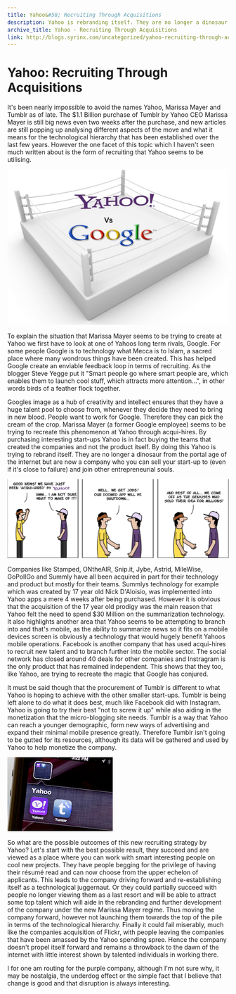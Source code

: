 ```yaml
---
title: Yahoo&#58; Recruiting Through Acquisitions
description: Yahoo is rebranding itself. They are no longer a dinosaur from the portal age of the internet but are now a company who you can sell your start-up to
archive_title: Yahoo - Recruiting Through Acquisitions
link: http://blogs.syrinx.com/uncategorized/yahoo-recruiting-through-acquisitions/
---
```


# Yahoo: Recruiting Through Acquisitions

It's been nearly impossible to avoid the names Yahoo, Marissa Mayer and Tumblr as of late. The $1.1 Billion purchase of Tumblr by Yahoo CEO Marissa Mayer is still big news even two weeks after the purchase, and new articles are still popping up analysing different aspects of the move and what it means for the technological hierarchy that has been established over the last few years. However the one facet of this topic which I haven't seen much written about is the form of recruiting that Yahoo seems to be utilising.

![Google-vs-Yahoo](/assets/img/blog/google-vs-yahoo.jpg)

To explain the situation that Marissa Mayer seems to be trying to create at Yahoo we first have to look at one of Yahoos long term rivals, Google. For some people Google is to technology what Mecca is to Islam, a sacred place where many wondrous things have been created. This has helped Google create an enviable feedback loop in terms of recruiting. As the blogger Steve Yegge put it "Smart people go where smart people are, which enables them to launch cool stuff, which attracts more attention...", in other words birds of a feather flock together.

Googles image as a hub of creativity and intellect ensures that they have a huge talent pool to choose from, whenever they decide they need to bring in new blood. People want to work for Google. Therefore they can pick the cream of the crop. Marissa Mayer (a former Google employee) seems to be trying to recreate this phenomenon at Yahoo through acqui-hires. By purchasing interesting start-ups Yahoo is in fact buying the teams that created the companies and not the product itself. By doing this Yahoo is trying to rebrand itself. They are no longer a dinosaur from the portal age of the internet but are now a company who you can sell your start-up to (even if it's close to failure) and join other entrepreneurial souls.

![acqui-hire-comic](/assets/img/blog/acqui-hire-comic.png)

Companies like Stamped, ONtheAIR, Snip.it, Jybe, Astrid, MileWise, GoPollGo and Summly have all been acquired in part for their technology and product but mostly for their teams. Summlys technology for example which was created by 17 year old Nick D'Aloisio, was implemented into Yahoo apps a mere 4 weeks after being purchased. However it is obvious that the acquisition of the 17 year old prodigy was the main reason that Yahoo felt the need to spend $30 Million on the summarization technology. It also highlights another area that Yahoo seems to be attempting to branch into and that's mobile, as the ability to summarize news so it fits on a mobile devices screen is obviously a technology that would hugely benefit Yahoos mobile operations. Facebook is another company that has used acqui-hires to recruit new talent and to branch further into the mobile sector. The social network has closed around 40 deals for other companies and Instragram is the only product that has remained independent. This shows that they too, like Yahoo, are trying to recreate the magic that Google has conjured.

It must be said though that the procurement of Tumblr is different to what Yahoo is hoping to achieve with the other smaller start-ups. Tumblr is being left alone to do what it does best, much like Facebook did with Instagram. Yahoo is going to try their best "not to screw it up" while also aiding in the monetization that the micro-blogging site needs. Tumblr is a way that Yahoo can reach a younger demographic, form new ways of advertising and expand their minimal mobile presence greatly. Therefore Tumblr isn't going to be gutted for its resources, although its data will be gathered and used by Yahoo to help monetize the company.

![Ya-hoot-umblr](/assets/img/blog/ya-hoot-umblr.png)

So what are the possible outcomes of this new recruiting strategy by Yahoo? Let's start with the best possible result, they succeed and are viewed as a place where you can work with smart interesting people on cool new projects. They have people begging for the privilege of having their résumé read and can now choose from the upper echelon of  applicants. This leads to the company driving forward and re-establishing itself as a technological juggernaut. Or they could partially succeed with people no longer viewing them as a last resort and will be able to attract some top talent which will aide in the rebranding and further development of the company under the new Marissa Mayer regime. Thus moving the company forward, however not launching them towards the top of the pile in terms of the technological hierarchy. Finally it could fail miserably, much like the companies acquisition of Flickr, with people leaving the companies that have been amassed by the Yahoo spending spree. Hence the company doesn't propel itself forward and remains a throwback to the dawn of the internet with little interest shown by talented individuals in working there.

I for one am routing for the purple company, although I'm not sure why, it may be nostalgia, the underdog effect or the simple fact that I believe that change is good and that disruption is always interesting.

